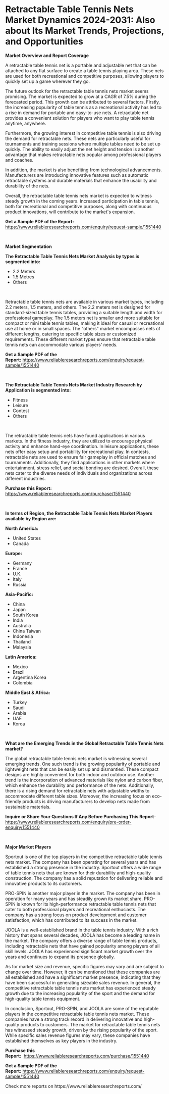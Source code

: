 <p><h1>Retractable Table Tennis Nets Market Dynamics 2024-2031: Also about Its Market Trends, Projections, and Opportunities</h1></p><p><strong>Market Overview and Report Coverage</strong></p>
<p><p>A retractable table tennis net is a portable and adjustable net that can be attached to any flat surface to create a table tennis playing area. These nets are used for both recreational and competitive purposes, allowing players to quickly set up a game wherever they go.</p><p>The future outlook for the retractable table tennis nets market seems promising. The market is expected to grow at a CAGR of 7.5% during the forecasted period. This growth can be attributed to several factors. Firstly, the increasing popularity of table tennis as a recreational activity has led to a rise in demand for portable and easy-to-use nets. A retractable net provides a convenient solution for players who want to play table tennis anytime, anywhere.</p><p>Furthermore, the growing interest in competitive table tennis is also driving the demand for retractable nets. These nets are particularly useful for tournaments and training sessions where multiple tables need to be set up quickly. The ability to easily adjust the net height and tension is another advantage that makes retractable nets popular among professional players and coaches.</p><p>In addition, the market is also benefiting from technological advancements. Manufacturers are introducing innovative features such as automatic retractable systems and durable materials that enhance the usability and durability of the nets.</p><p>Overall, the retractable table tennis nets market is expected to witness steady growth in the coming years. Increased participation in table tennis, both for recreational and competitive purposes, along with continuous product innovations, will contribute to the market's expansion.</p></p>
<p><strong>Get a Sample PDF of the Report:</strong> <a href="https://www.reliableresearchreports.com/enquiry/request-sample/1551440">https://www.reliableresearchreports.com/enquiry/request-sample/1551440</a></p>
<p>&nbsp;</p>
<p><strong>Market Segmentation</strong></p>
<p><strong>The Retractable Table Tennis Nets Market Analysis by types is segmented into:</strong></p>
<p><ul><li>2.2 Meters</li><li>1.5 Metres</li><li>Others</li></ul></p>
<p>&nbsp;</p>
<p><p>Retractable table tennis nets are available in various market types, including 2.2 meters, 1.5 meters, and others. The 2.2 meters net is designed for standard-sized table tennis tables, providing a suitable length and width for professional gameplay. The 1.5 meters net is smaller and more suitable for compact or mini table tennis tables, making it ideal for casual or recreational use at home or in small spaces. The "others" market encompasses nets of different lengths, catering to specific table sizes or customized requirements. These different market types ensure that retractable table tennis nets can accommodate various players' needs.</p></p>
<p><strong>Get a Sample PDF of the Report:</strong>&nbsp;<a href="https://www.reliableresearchreports.com/enquiry/request-sample/1551440">https://www.reliableresearchreports.com/enquiry/request-sample/1551440</a></p>
<p>&nbsp;</p>
<p><strong>The Retractable Table Tennis Nets Market Industry Research by Application is segmented into:</strong></p>
<p><ul><li>Fitness</li><li>Leisure</li><li>Contest</li><li>Others</li></ul></p>
<p>&nbsp;</p>
<p><p>The retractable table tennis nets have found applications in various markets. In the fitness industry, they are utilized to encourage physical activity and enhance hand-eye coordination. In leisure applications, these nets offer easy setup and portability for recreational play. In contests, retractable nets are used to ensure fair gameplay in official matches and tournaments. Additionally, they find applications in other markets where entertainment, stress relief, and social bonding are desired. Overall, these nets cater to the diverse needs of individuals and organizations across different industries.</p></p>
<p><strong>Purchase this Report:</strong>&nbsp; <a href="https://www.reliableresearchreports.com/purchase/1551440">https://www.reliableresearchreports.com/purchase/1551440</a></p>
<p>&nbsp;</p>
<p><strong>In terms of Region, the Retractable Table Tennis Nets Market Players available by Region are:</strong></p>
<p>
    <p> <strong> North America: </strong>
        <ul>
            <li>United States</li>
            <li>Canada</li>
        </ul>
        </p> 
    <p> <strong> Europe: </strong>
        <ul>
            <li>Germany</li>
            <li>France</li>
            <li>U.K.</li>
            <li>Italy</li>
            <li>Russia</li>
        </ul>
        </p> 
    <p> <strong> Asia-Pacific: </strong>
        <ul>
            <li>China</li>
            <li>Japan</li>
            <li>South Korea</li>
            <li>India</li>
            <li>Australia</li>
            <li>China Taiwan</li>
            <li>Indonesia</li>
            <li>Thailand</li>
            <li>Malaysia</li>
        </ul>
        </p> 
    <p> <strong> Latin America: </strong>
        <ul>
            <li>Mexico</li>
            <li>Brazil</li>
            <li>Argentina Korea</li>
            <li>Colombia</li>
        </ul>
        </p> 
    <p> <strong> Middle East & Africa: </strong>
        <ul>
            <li>Turkey</li>
            <li>Saudi</li>
            <li>Arabia</li>
            <li>UAE</li>
            <li>Korea</li>
        </ul>
    </p>
    </p>
<p>&nbsp;</p>
<p><strong>What are the Emerging Trends in the Global Retractable Table Tennis Nets market?</strong></p>
<p><p>The global retractable table tennis nets market is witnessing several emerging trends. One such trend is the growing popularity of portable and lightweight nets that can be easily set up and dismantled. These compact designs are highly convenient for both indoor and outdoor use. Another trend is the incorporation of advanced materials like nylon and carbon fiber, which enhance the durability and performance of the nets. Additionally, there is a rising demand for retractable nets with adjustable widths to accommodate different table sizes. Moreover, the increasing focus on eco-friendly products is driving manufacturers to develop nets made from sustainable materials.</p></p>
<p><strong>Inquire or Share Your Questions If Any Before Purchasing This Report</strong>- <a href="https://www.reliableresearchreports.com/enquiry/pre-order-enquiry/1551440">https://www.reliableresearchreports.com/enquiry/pre-order-enquiry/1551440</a></p>
<p>&nbsp;</p>
<p><strong>Major Market Players</strong></p>
<p><p>Sportout is one of the top players in the competitive retractable table tennis nets market. The company has been operating for several years and has established a strong presence in the industry. Sportout offers a wide range of table tennis nets that are known for their durability and high-quality construction. The company has a solid reputation for delivering reliable and innovative products to its customers.</p><p>PRO-SPIN is another major player in the market. The company has been in operation for many years and has steadily grown its market share. PRO-SPIN is known for its high-performance retractable table tennis nets that cater to both professional players and recreational enthusiasts. The company has a strong focus on product development and customer satisfaction, which has contributed to its success in the market.</p><p>JOOLA is a well-established brand in the table tennis industry. With a rich history that spans several decades, JOOLA has become a leading name in the market. The company offers a diverse range of table tennis products, including retractable nets that have gained popularity among players of all skill levels. JOOLA has experienced significant market growth over the years and continues to expand its presence globally.</p><p>As for market size and revenue, specific figures may vary and are subject to change over time. However, it can be mentioned that these companies are all established and have a significant market presence, indicating that they have been successful in generating sizeable sales revenue. In general, the competitive retractable table tennis nets market has experienced steady growth due to the increasing popularity of the sport and the demand for high-quality table tennis equipment.</p><p>In conclusion, Sportout, PRO-SPIN, and JOOLA are some of the reputable players in the competitive retractable table tennis nets market. These companies have a strong track record in delivering innovative and high-quality products to customers. The market for retractable table tennis nets has witnessed steady growth, driven by the rising popularity of the sport. While specific sales revenue figures may vary, these companies have established themselves as key players in the industry.</p></p>
<p><strong>Purchase this Report:</strong>&nbsp;&nbsp;<a href="https://www.reliableresearchreports.com/purchase/1551440">https://www.reliableresearchreports.com/purchase/1551440</a></p>
<p></p>
<p><strong>Get a Sample PDF of the Report:</strong>&nbsp;<a href="https://www.reliableresearchreports.com/enquiry/request-sample/1551440">https://www.reliableresearchreports.com/enquiry/request-sample/1551440</a></p>
<p>Check more reports on https://www.reliableresearchreports.com/</p>